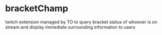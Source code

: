# bracketChamp
twitch extension managed by TO to query bracket status of whoever is on stream and display immediate surrounding information to users 
